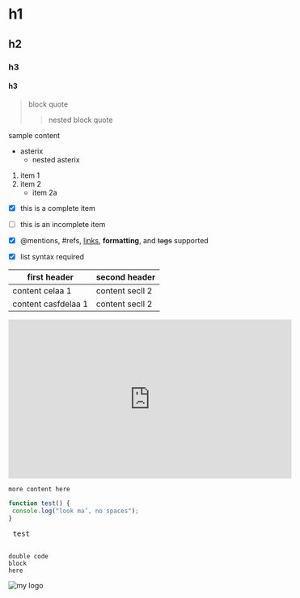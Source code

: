 # h1
## h2
### h3
#### h3
> block quote
> > nested block quote

sample content
* asterix
  * nested asterix
1. item 1
2. item 2
   * item 2a
- [x] this is a complete item
- [ ] this is an incomplete item
- [x] @mentions, #refs, [links](),
**formatting**, and <del>tags</del>
supported
- [x] list syntax required  


first header | second header
-------------|-------------
content celaa 1| content secll 2
content casfdelaa 1| content secll 2
<iframe width="560" height="315" src="https://www.youtube.com/embed/2CYDgcE13PY" frameborder="0" allowfullscreen></iframe>

```
more content here
```
```javascript
function test() {
 console.log("look ma’, no spaces");
}
```
 <pre>
 test
 </pre>

```
double code
block 
here
```

![my logo](https://s3.us-east-2.amazonaws.com/terminal-training/public/tt-full-logo-blue-black.png)
